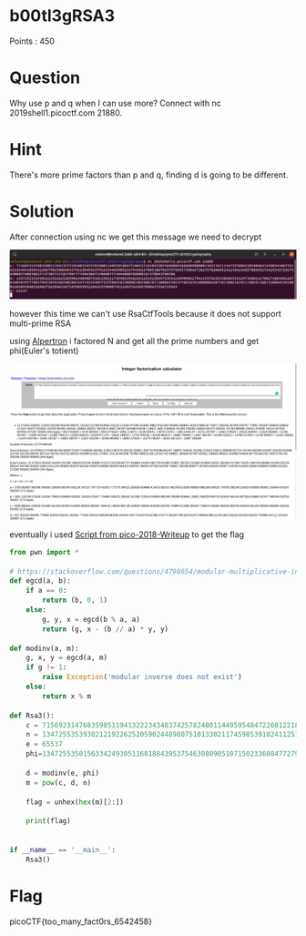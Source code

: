 # b00tl3gRSA3

Points : 450

# Question

Why use p and q when I can use more? Connect with nc 2019shell1.picoctf.com 21880.

# Hint 

There's more prime factors than p and q, finding d is going to be different.

# Solution

After connection using nc we get this message we need to decrypt 

![Screenshot](RSA3nc.png)

however this time we can't use RsaCtfTools because it does not support multi-prime RSA



using [Alpertron](https://www.alpertron.com.ar/ECM.HTM) i factored  N and get all the prime numbers and get phi(Euler's totient)

![Screenshot](primeFactor.png)

eventually i used [Script from pico-2018-Writeup](https://tcode2k16.github.io/blog/posts/picoctf-2018-writeup/cryptography/#super-safe-rsa-3) to get the flag

```python
from pwn import *

# https://stackoverflow.com/questions/4798654/modular-multiplicative-inverse-function-in-python
def egcd(a, b):
    if a == 0:
        return (b, 0, 1)
    else:
        g, y, x = egcd(b % a, a)
        return (g, x - (b // a) * y, y)

def modinv(a, m):
    g, x, y = egcd(a, m)
    if g != 1:
        raise Exception('modular inverse does not exist')
    else:
        return x % m

def Rsa3():
    c = 7156923147683598511941322234348374257824801144959548472260122181043302569808456868098080013431161113473226045505904631429034106735162156403185043220679825880304375615049363791253440398923179410157085380702574796957408667182767820605242245624685788695276429341725674930892240839652137502252185799777749430475206807223444608289980591370843296286
    n = 13472553539302121922625205902448980751013302117459853918241125141584975393421090986279611937663653868655412973688116708271801056267834039797779057942597659629028933471424340273522604162308901962488192138896559237789185916090084387581390618195119026158813509845391000528289184852040272639465107183985995228431970008745124937624597090437536725943
    e = 65537
    phi=13472553501563342493051168188439537546308090510715023360847727963083544652953770910650259531807452422482905699242351952459317060754251948708639486210268622762891547647485822532638013611140493645851976561516432676939380454233956972688709789220437062835799742901762095094277187103810136229477134709914835520504638840010991821561272383569920000000    
    
    d = modinv(e, phi)
    m = pow(c, d, n)

    flag = unhex(hex(m)[2:])

    print(flag)


if __name__ == '__main__':
    Rsa3()

```

# Flag
picoCTF{too_many_fact0rs_6542458}

